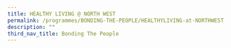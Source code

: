 ```yaml
---
title: HEALTHY LIVING @ NORTH WEST
permalink: /programmes/BONDING-THE-PEOPLE/HEALTHYLIVING-at-NORTHWEST
description: ""
third_nav_title: Bonding The People
---
```




